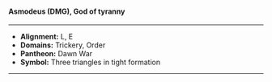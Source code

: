 #### Asmodeus (DMG), God of tyranny
___

- **Alignment:** L, E
- **Domains:** Trickery, Order
- **Pantheon:** Dawn War
- **Symbol:** Three triangles in tight formation
___

